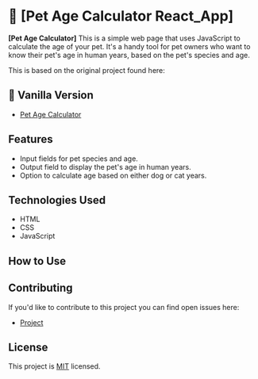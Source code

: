 
# 📖 [Pet Age Calculator React_App] <a name="about-project"></a>



**[Pet Age Calculator]** 
This is a simple web page that uses JavaScript to calculate the age of your pet. It's a handy tool for pet owners who want to know their pet's age in human years, based on the pet's species and age.

This is based on the original project found here: 

## 🚀 Vanilla Version <a name="Now live"></a>

- [Pet Age Calculator](https://github.com/RW2023/PetAgeCalculator "Vanilla Project")

## Features

- Input fields for pet species and age.
- Output field to display the pet's age in human years.
- Option to calculate age based on either dog or cat years.

## Technologies Used

- HTML
- CSS
- JavaScript

## How to Use

## Contributing

If you'd like to contribute to this project you can find open issues here:

- [Project](https://github.com/RW2023/PetAgeCalculator/projects/1)

## License

This project is [MIT](./LICENSE.md) licensed.
